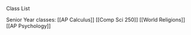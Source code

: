 Class List

Senior Year classes:
[[AP Calculus]]
[[Comp Sci 250]]
[[World Religions]]
[[AP Psychology]]
